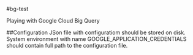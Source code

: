 #bg-test

Playing with Google Cloud Big Query

##Configuration
JSon file with configuratiom should be stored on disk.
System environment with name GOOGLE_APPLICATION_CREDENTIALS should contain full path to the configuration file.